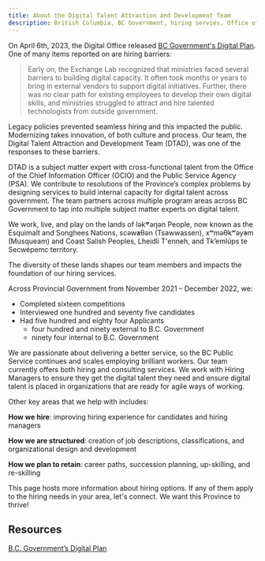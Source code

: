 ```yaml
---
title: About the Digital Talent Attraction and Development Team
description: British Columbia, BC Government, hiring servies, Office of the Chief Information Officer, about us, Digital Talent Attraction and Development Team, DTAD
---
```


On April 6th, 2023, the Digital Office released [BC Government's Digital Plan](https://www2.gov.bc.ca/assets/gov/data/digital-government/digital-plan.pdf). One of many items reported on are hiring barriers:


> Early on, the Exchange Lab recognized that ministries faced several barriers to building digital capacity. It often took months or years to bring in external vendors to support digital initiatives. Further, there was no clear path for existing employees to develop their own digital skills, and ministries struggled to attract and hire talented technologists from outside government.


Legacy policies prevented seamless hiring and this impacted the public. Modernizing takes innovation, of both culture and process. Our team, the Digital Talent Attraction and Development Team (DTAD), was one of the responses to these barriers. 


DTAD is a subject matter expert with cross-functional talent from the Office of the Chief Information Officer (OCIO) and the Public Service Agency (PSA). We contribute to resolutions of the Province’s complex problems by designing services to build internal capacity for digital talent across government. The team partners across multiple program areas across BC Government to tap into multiple subject matter experts on digital talent.
 

We work, live, and play on the lands of lək̓ʷəŋən People, now known as the Esquimalt and Songhees Nations, scəw̓aθən (Tsawwassen), xʷməθkʷəy̓əm (Musqueam) and Coast Salish Peoples, Lheidli T'enneh, and Tk’emlúps te Secwépemc territory. 



The diversity of these lands shapes our team members and impacts the foundation of our hiring services. 


Across Provincial Government from November 2021 – December 2022, we: 

- Completed sixteen competitions 
- Interviewed one hundred and seventy five candidates 
- Had five hundred and eighty four Applicants
    - four hundred and ninety external to B.C. Government
    - ninety four internal to B.C. Government

We are passionate about delivering a better service, so the BC Public Service continues and scales employing brilliant workers. Our team currently offers both hiring and consulting services. We work with Hiring Managers to ensure they get the digital talent they need and ensure digital talent is placed in organizations that are ready for agile ways of working.   


Other key areas that we help with includes:  


**How we hire**: improving hiring experience for candidates and hiring managers
    
**How we are structured**: creation of job descriptions, classifications, and organizational design and development

**How we plan to retain**: career paths, succession planning, up-skilling, and re-skilling
  
This page hosts more information about hiring options. If any of them apply to the hiring needs in your area, let's connect. We want this Province to thrive!
 

## Resources
  
[B.C. Government’s Digital Plan](https://www2.gov.bc.ca/assets/gov/data/digital-government/digital-plan.pdf)
